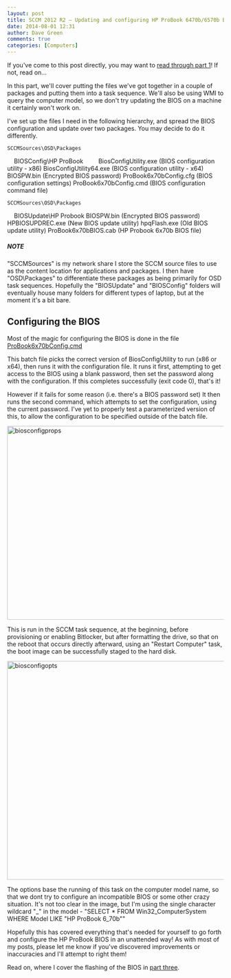 ```yaml
---
layout: post
title: SCCM 2012 R2 – Updating and configuring HP ProBook 6470b/6570b BIOS in a task sequence – Part 2
date: 2014-08-01 12:31
author: Dave Green
comments: true
categories: [Computers]
---
```

If you've come to this post directly, you may want to [read through part 1](http://tookitaway.co.uk/sccm-2012-r2-updating-and-configuring-hp-probook-6470b6570b-bios-in-a-task-sequence-part-1/)! If not, read on...

In this part, we'll cover putting the files we've got together in a couple of packages and putting them into a task sequence. We'll also be using WMI to query the computer model, so we don't try updating the BIOS on a machine it certainly won't work on.

I've set up the files I need in the following hierarchy, and spread the BIOS configuration and update over two packages. You may decide to do it differently.

    SCCMSources\OSD\Packages
    BIOSConfig\HP ProBook
        BiosConfigUtility.exe   (BIOS configuration utility - x86)
        BiosConfigUtility64.exe (BIOS configuration utility - x64)
        BIOSPW.bin              (Encrypted BIOS password)
        ProBook6x70bConfig.cfg  (BIOS configuration settings)
        ProBook6x70bConfig.cmd  (BIOS configuration command file)

    SCCMSources\OSD\Packages
    BIOSUpdate\HP Probook
        BIOSPW.bin              (Encrypted BIOS password)
        HPBIOSUPDREC.exe        (New BIOS update utility)
        hpqFlash.exe            (Old BIOS update utility)
        ProBook6x70bBIOS.cab    (HP Probook 6x70b BIOS file)</pre>

##### NOTE

"SCCMSources" is my network share I store the SCCM source files to use as the content location for applications and packages. I then have "OSD\Packages" to differentiate these packages as being primarily for OSD task sequences. Hopefully the "BIOSUpdate" and "BIOSConfig" folders will eventually house many folders for different types of laptop, but at the moment it's a bit bare.

## Configuring the BIOS

Most of the magic for configuring the BIOS is done in the file [ProBook6x70bConfig.cmd](https://gist.github.com/davegreen/758de1c4d707002506e6)

This batch file picks the correct version of BiosConfigUtility to run (x86 or x64), then runs it with the configuration file. It runs it first, attempting to get access to the BIOS using a blank password, then set the password along with the configuration. If this completes successfully (exit code 0), that's it!

However if it fails for some reason (i.e. there's a BIOS password set) It then runs the second command, which attempts to set the configuration, using the current password. I've yet to properly test a parameterized version of this, to allow the configuration to be specified outside of the batch file.

[<img class="alignnone wp-image-1322 size-full" src="http://tookitaway.co.uk/wp-content/uploads/2014/08/biosconfigprops.png" alt="biosconfigprops" width="544" height="450" />](http://tookitaway.co.uk/wp-content/uploads/2014/08/biosconfigprops.png)

This is run in the SCCM task sequence, at the beginning, before provisioning or enabling Bitlocker, but after formatting the drive, so that on the reboot that occurs directly afterward, using an "Restart Computer" task, the boot image can be successfully staged to the hard disk.

[<img class="alignnone wp-image-1324 size-full" src="http://tookitaway.co.uk/wp-content/uploads/2014/08/biosconfigopts.png" alt="biosconfigopts" width="546" height="508" />](http://tookitaway.co.uk/wp-content/uploads/2014/08/biosconfigopts.png)

The options base the running of this task on the computer model name, so that we dont try to configure an incompatible BIOS or some other crazy situation. It's not too clear in the image, but I'm using the single character wildcard "_" in the model - "SELECT * FROM Win32_ComputerSystem WHERE Model LIKE "HP ProBook 6_70b""

Hopefully this has covered everything that's needed for yourself to go forth and configure the HP ProBook BIOS in an unattended way! As with most of my posts, please let me know if you've discovered improvements or inaccuracies and I'll attempt to right them!

Read on, where I cover the flashing of the BIOS in [part three](http://tookitaway.co.uk/sccm-2012-r2-updating-and-configuring-hp-probook-6470b6570b-bios-in-a-task-sequence-part-3/).
